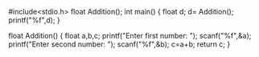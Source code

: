 #include<stdio.h>
float Addition();
int main()
{
	float d;
	d= Addition();
	printf("%f",d);
}

float Addition()
{
	float a,b,c;
	printf("Enter first number: ");
	scanf("%f",&a);
	printf("Enter second number: ");
	scanf("%f",&b);
	c=a+b;
	return c;
}
